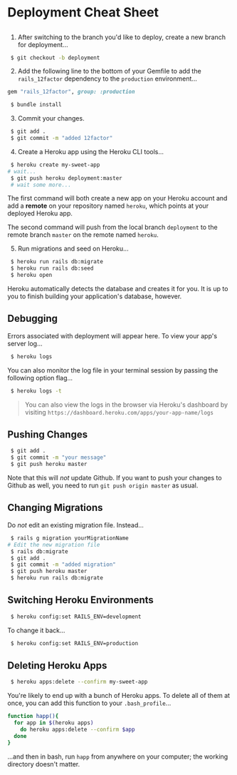 # Deployment Cheat Sheet

##

1. After switching to the branch you'd like to deploy, create a new branch for deployment...

```bash
 $ git checkout -b deployment
```

2. Add the following line to the bottom of your Gemfile to add the `rails_12factor` dependency to the `production` environment...

```rb
gem "rails_12factor", group: :production
```

```bash
 $ bundle install
```

3. Commit your changes.

```bash
 $ git add .
 $ git commit -m "added 12factor"
```

4. Create a Heroku app using the Heroku CLI tools...

```bash
 $ heroku create my-sweet-app
# wait...
 $ git push heroku deployment:master
 # wait some more...
```

The first command will both create a new app on your Heroku account and add a **remote** on your repository named `heroku`, which points at your deployed Heroku app.

The second command will push from the local branch `deployment` to the remote branch `master` on the remote named `heroku`.

5. Run migrations and seed on Heroku...

```bash
 $ heroku run rails db:migrate
 $ heroku run rails db:seed
 $ heroku open
```

Heroku automatically detects the database and creates it for you. It is up to you to finish building your application's database, however.

## Debugging

Errors associated with deployment will appear here. To view your app's server log...

```bash
 $ heroku logs
```

You can also monitor the log file in your terminal session by passing the following option flag...

```bash
 $ heroku logs -t
```

> You can also view the logs in the browser via Heroku's dashboard by visiting `https://dashboard.heroku.com/apps/your-app-name/logs`

## Pushing Changes

```bash
 $ git add .
 $ git commit -m "your message"
 $ git push heroku master
```

Note that this will *not* update Github. If you want to push your changes to Github as well, you need to run `git push origin master` as usual.

## Changing Migrations

Do *not* edit an existing migration file. Instead...

```bash
 $ rails g migration yourMigrationName
# Edit the new migration file
 $ rails db:migrate
 $ git add .
 $ git commit -m "added migration"
 $ git push heroku master
 $ heroku run rails db:migrate
```

## Switching Heroku Environments

```bash
 $ heroku config:set RAILS_ENV=development
```

To change it back...

```bash
 $ heroku config:set RAILS_ENV=production
```

## Deleting Heroku Apps

```sh
 $ heroku apps:delete --confirm my-sweet-app
```

You're likely to end up with a bunch of Heroku apps. To delete all of them at once, you can add this function to your `.bash_profile`...

```sh
function happ(){
  for app in $(heroku apps)
    do heroku apps:delete --confirm $app
  done
}
```

...and then in bash, run `happ` from anywhere on your computer; the working directory doesn't matter.
